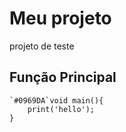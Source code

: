 # Meu projeto
projeto de teste
## Função Principal 
```
`#0969DA`void main(){
    print('hello');
}
```
